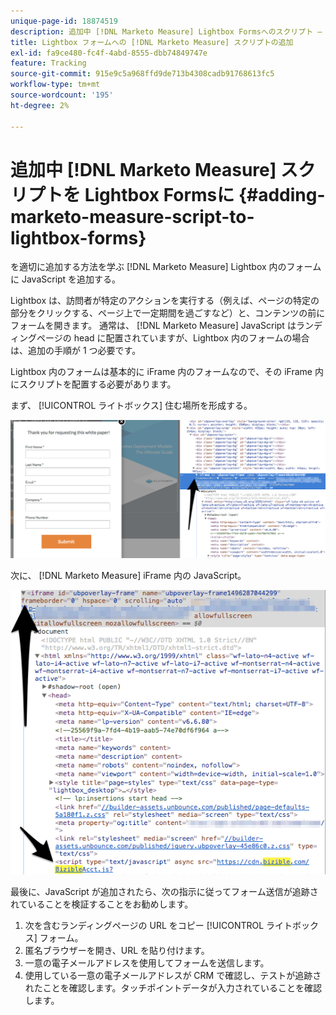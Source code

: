 ```yaml
---
unique-page-id: 18874519
description: 追加中 [!DNL Marketo Measure] Lightbox Formsへのスクリプト — [!DNL Marketo Measure]
title: Lightbox フォームへの [!DNL Marketo Measure] スクリプトの追加
exl-id: fa9ce480-fc4f-4abd-8555-dbb74849747e
feature: Tracking
source-git-commit: 915e9c5a968ffd9de713b4308cadb91768613fc5
workflow-type: tm+mt
source-wordcount: '195'
ht-degree: 2%

---
```


# 追加中 [!DNL Marketo Measure] スクリプトを Lightbox Formsに {#adding-marketo-measure-script-to-lightbox-forms}

を適切に追加する方法を学ぶ [!DNL Marketo Measure] Lightbox 内のフォームに JavaScript を追加する。

Lightbox は、訪問者が特定のアクションを実行する（例えば、ページの特定の部分をクリックする、ページ上で一定期間を過ごすなど）と、コンテンツの前にフォームを開きます。 通常は、 [!DNL Marketo Measure] JavaScript はランディングページの head に配置されていますが、Lightbox 内のフォームの場合は、追加の手順が 1 つ必要です。

Lightbox 内のフォームは基本的に iFrame 内のフォームなので、その iFrame 内にスクリプトを配置する必要があります。

まず、 [!UICONTROL ライトボックス] 住む場所を形成する。

![](assets/1.png)

次に、 [!DNL Marketo Measure] iFrame 内の JavaScript。

![](assets/2.png)

最後に、JavaScript が追加されたら、次の指示に従ってフォーム送信が追跡されていることを検証することをお勧めします。

1. 次を含むランディングページの URL をコピー [!UICONTROL ライトボックス] フォーム。
1. 匿名ブラウザーを開き、URL を貼り付けます。
1. 一意の電子メールアドレスを使用してフォームを送信します。
1. 使用している一意の電子メールアドレスが CRM で確認し、テストが追跡されたことを確認します。タッチポイントデータが入力されていることを確認します。
